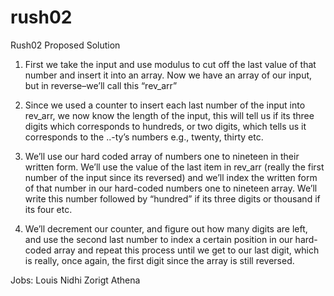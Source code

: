 # rush02
Rush02 Proposed Solution

1. First we take the input and use modulus to cut off the last value of that number and insert it into an array. Now we have an array of our input, but in reverse–we’ll call this “rev_arr”

2. Since we used a counter to insert each last number of the input into rev_arr, we now know the length of the input, this will tell us if its three digits which corresponds to hundreds, or two digits, which tells us it corresponds to the ..-ty’s numbers e.g., twenty, thirty etc. 

3. We’ll use our hard coded array of numbers one to nineteen in their written form. We’ll use the value of the last item in rev_arr (really the first number of the input since its reversed) and we’ll index the written form of that number in our hard-coded numbers one to nineteen array. We’ll write this number followed by “hundred” if its three digits or thousand if its four etc.

4. We’ll decrement our counter, and figure out how many digits are left, and use the second last number to index a certain position in our hard-coded array and repeat this process until we get to our last digit, which is really, once again, the first digit since the array is still reversed.

Jobs:
Louis
Nidhi
Zorigt
Athena 

